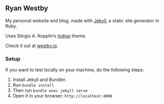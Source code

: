 ## Ryan Westby

My personal website and blog, made with [Jekyll](http://jekyllrb.com/), a static site generator in Ruby. 

Uses Sérgio A. Kopplin’s [Indigo](https://github.com/sergiokopplin/indigo) theme.

Check it out at [westby.io](http://westby.io/).

### Setup

If you want to test locally on your machine, do the following steps:

1. Install Jekyll and Bundler.
2. Run `bundle install`
3. Then run `bundle exec jekyll serve`
4. Open it in your browser: `http://localhost:4000`
